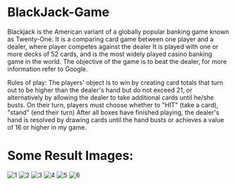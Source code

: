 # BlackJack-Game
Blackjack is the American variant of a globally popular banking game known as Twenty-One. It is a comparing card game between one player and a dealer, where player competes against the dealer It is played with one or more decks of 52 cards, and is the most widely played casino banking game in the world. The objective of the game is to beat the dealer, for more information refer to Google.

Rules of play:
The players' object is to win by creating card totals that turn out to be higher than the dealer's hand but do not exceed 21, or alternatively by allowing the dealer to take additional cards until he/she busts. On their turn, players must choose whether to "HIT" (take a card), "stand" (end their turn) After all boxes have finished playing, the dealer's hand is resolved by drawing cards until the hand busts or achieves a value of 16 or higher in my game.

# Some Result Images:
![1](https://user-images.githubusercontent.com/96112046/147885547-d731750c-c123-474e-ae7b-cdd4d247f453.png)
![2](https://user-images.githubusercontent.com/96112046/147885638-5fd801a5-3157-4b07-bf90-3195f40e2954.png)
![3](https://user-images.githubusercontent.com/96112046/147885644-e7cdf258-f01a-46be-ae36-2778945c514e.png)
![4](https://user-images.githubusercontent.com/96112046/147885646-3d766163-c3eb-4ac6-a954-72200be77be9.png)
![5](https://user-images.githubusercontent.com/96112046/147885650-a4db234e-aa0c-4f8e-9038-0dcb59d236bd.png)
![6](https://user-images.githubusercontent.com/96112046/147885655-360bfdd5-b077-435b-9768-200f9a01fd4d.png)
